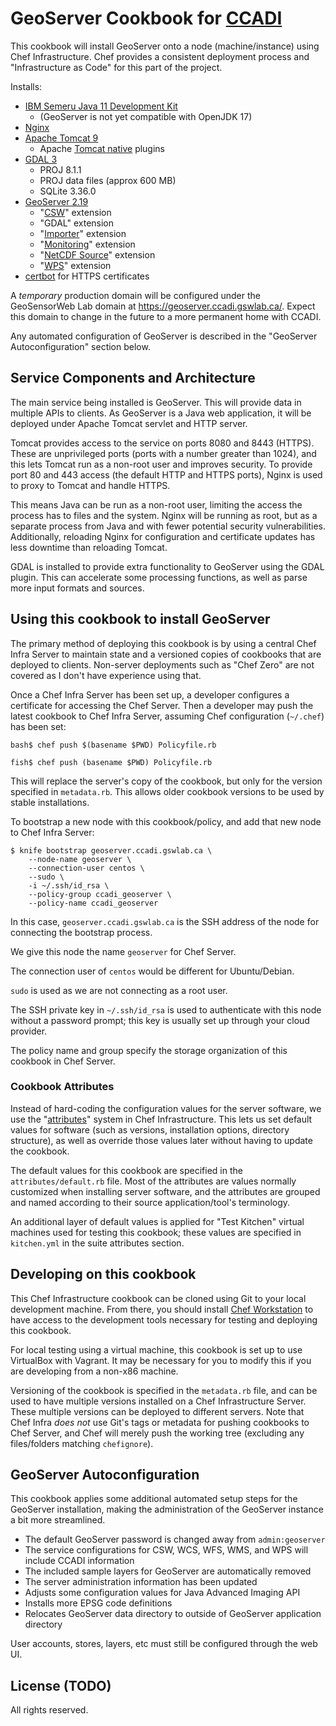 # GeoServer Cookbook for [CCADI][]

This cookbook will install GeoServer onto a node (machine/instance) using Chef Infrastructure. Chef provides a consistent deployment process and "Infrastructure as Code" for this part of  the project.

Installs:

* [IBM Semeru Java 11 Development Kit][IBM Semeru]
    * (GeoServer is not yet compatible with OpenJDK 17)
* [Nginx][nginx]
* [Apache Tomcat 9][tomcat]
    * Apache [Tomcat native][tomcat-native] plugins
* [GDAL 3][gdal]
    * PROJ 8.1.1
    * PROJ data files (approx 600 MB)
    * SQLite 3.36.0
* [GeoServer 2.19][geoserver]
    * "[CSW][]" extension
    * "GDAL" extension
    * "[Importer][importer]" extension
    * "[Monitoring][monitoring]" extension
    * "[NetCDF Source][netcdf]" extension
    * "[WPS][]" extension
* [certbot][] for HTTPS certificates

A *temporary* production domain will be configured under the GeoSensorWeb Lab domain at https://geoserver.ccadi.gswlab.ca/. Expect this domain to change in the future to a more permanent home with CCADI.

Any automated configuration of GeoServer is described in the "GeoServer Autoconfiguration" section below.

[ccadi]:         https://ccadi.ca/
[certbot]:       https://certbot.eff.org/
[csw]:           https://docs.geoserver.org/2.19.x/en/user/services/csw/index.html
[gdal]:          https://gdal.org/
[geoserver]:     http://geoserver.org/
[IBM Semeru]:    https://developer.ibm.com/languages/java/semeru-runtimes/
[importer]:      https://docs.geoserver.org/2.19.x/en/user/extensions/importer/index.html
[monitoring]:    https://docs.geoserver.org/2.19.x/en/user/extensions/monitoring/index.html
[netcdf]:        https://docs.geoserver.org/2.19.x/en/user/extensions/netcdf/netcdf.html
[nginx]:         https://nginx.org/en/
[tomcat]:        https://tomcat.apache.org/
[tomcat-native]: https://tomcat.apache.org/native-doc/
[wps]:           https://docs.geoserver.org/2.19.x/en/user/services/wps/index.html

## Service Components and Architecture

The main service being installed is GeoServer. This will provide data in multiple APIs to clients. As GeoServer is a Java web application, it will be deployed under Apache Tomcat servlet and HTTP server.

Tomcat provides access to the service on ports 8080 and 8443 (HTTPS). These are unprivileged ports (ports with a number greater than 1024), and this lets Tomcat run as a non-root user and improves security. To provide port 80 and 443 access (the default HTTP and HTTPS ports), Nginx is used to proxy to Tomcat and handle HTTPS.

This means Java can be run as a non-root user, limiting the access the process has to files and the system. Nginx will be running as root, but as a separate process from Java and with fewer potential security vulnerabilities. Additionally, reloading Nginx for configuration and certificate updates has less downtime than reloading Tomcat.

GDAL is installed to provide extra functionality to GeoServer using the GDAL plugin. This can accelerate some processing functions, as well as parse more input formats and sources.

## Using this cookbook to install GeoServer

The primary method of deploying this cookbook is by using a central Chef Infra Server to maintain state and a versioned copies of cookbooks that are deployed to clients. Non-server deployments such as "Chef Zero" are not covered as I don't have experience using that.

Once a Chef Infra Server has been set up, a developer configures a certificate for accessing the Chef Server. Then a developer may push the latest cookbook to Chef Infra Server, assuming Chef configuration (`~/.chef`) has been set:

```
bash$ chef push $(basename $PWD) Policyfile.rb

fish$ chef push (basename $PWD) Policyfile.rb
```

This will replace the server's copy of the cookbook, but only for the version specified in `metadata.rb`. This allows older cookbook versions to be used by stable installations.


To bootstrap a new node with this cookbook/policy, and add that new node to Chef Infra Server:

```
$ knife bootstrap geoserver.ccadi.gswlab.ca \
    --node-name geoserver \
    --connection-user centos \
    --sudo \
    -i ~/.ssh/id_rsa \
    --policy-group ccadi_geoserver \
    --policy-name ccadi_geoserver
```

In this case, `geoserver.ccadi.gswlab.ca` is the SSH address of the node for connecting the bootstrap process.

We give this node the name `geoserver` for Chef Server.

The connection user of `centos` would be different for Ubuntu/Debian.

`sudo` is used as we are not connecting as a root user.

The SSH private key in `~/.ssh/id_rsa` is used to authenticate with this node without a password prompt; this key is usually set up through your cloud provider.

The policy name and group specify the storage organization of this cookbook in Chef Server.

### Cookbook Attributes

Instead of hard-coding the configuration values for the server software, we use the "[attributes][Chef Components]" system in Chef Infrastructure. This lets us set default values for software (such as versions, installation options, directory structure), as well as override those values later without having to update the cookbook.

[Chef Components]: https://docs.chef.io/chef_overview/#components

The default values for this cookbook are specified in the `attributes/default.rb` file. Most of the attributes are values normally customized when installing server software, and the attributes are grouped and named according to their source application/tool's terminology.

An additional layer of default values is applied for "Test Kitchen" virtual machines used for testing this cookbook; these values are specified in `kitchen.yml` in the suite attributes section.

## Developing on this cookbook

This Chef Infrastructure cookbook can be cloned using Git to your local development machine. From there, you should install [Chef Workstation][] to have access to the development tools necessary for testing and deploying this cookbook.

[Chef Workstation]: https://docs.chef.io/workstation/

For local testing using a virtual machine, this cookbook is set up to use VirtualBox with Vagrant. It may be necessary for you to modify this if you are developing from a non-x86 machine.

Versioning of the cookbook is specified in the `metadata.rb` file, and can be used to have multiple versions installed on a Chef Infrastructure Server. These multiple versions can be deployed to different servers. Note that Chef Infra *does not* use Git's tags or metadata for pushing cookbooks to Chef Server, and Chef will merely push the working tree (excluding any files/folders matching `chefignore`).

## GeoServer Autoconfiguration

This cookbook applies some additional automated setup steps for the GeoServer installation, making the administration of the GeoServer instance a bit more streamlined.

* The default GeoServer password is changed away from `admin:geoserver`
* The service configurations for CSW, WCS, WFS, WMS, and WPS will include CCADI information
* The included sample layers for GeoServer are automatically removed
* The server administration information has been updated
* Adjusts some configuration values for Java Advanced Imaging API
* Installs more EPSG code definitions
* Relocates GeoServer data directory to outside of GeoServer application directory

User accounts, stores, layers, etc must still be configured through the web UI.

## License (TODO)

All rights reserved.

